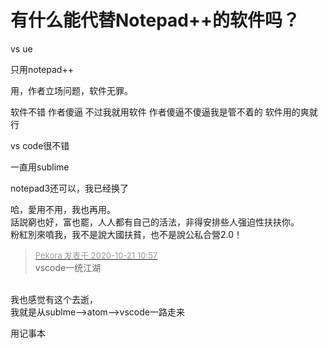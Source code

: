 # 有什么能代替Notepad++的软件吗？


vs ue

只用notepad++

用，作者立场问题，软件无罪。

软件不错 作者傻逼 不过我就用软件 作者傻逼不傻逼我是管不着的 软件用的爽就行 

vs code很不错<br />


一直用sublime

notepad3还可以，我已经换了

哈，愛用不用，我也再用。<br />
話説窮也好，富也罷，人人都有自己的活法，非得安排些人强迫性扶扶你。<br />
粉紅別來噴我，我不是說大國扶貧，也不是說公私合營2.0！

<div class="quote"><blockquote><font size="2"><a href="https://www.hostloc.com/forum.php?mod=redirect&amp;goto=findpost&amp;pid=9330572&amp;ptid=756651" target="_blank"><font color="#999999">Pekora 发表于 2020-10-21 10:57</font></a></font><br />
vscode一统江湖</blockquote></div><br />
我也感觉有这个去逝，<br />
我就是从sublme--&gt;atom--&gt;vscode一路走来

用记事本<img id="aimg_JeXNj" onclick="zoom(this, this.src, 0, 0, 0)" class="zoom" src="https://cdn.jsdelivr.net/gh/hishis/forum-master/public/images/patch.gif" onmouseover="img_onmouseoverfunc(this)" onload="thumbImg(this)" border="0" alt="" />
